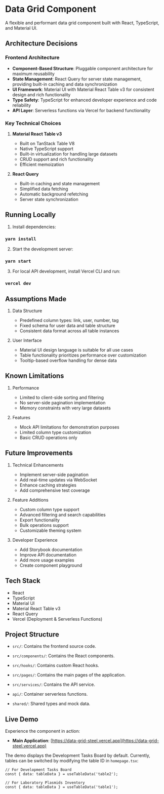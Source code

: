 # Data Grid Component

A flexible and performant data grid component built with React, TypeScript, and Material UI.

## Architecture Decisions

### Frontend Architecture

- **Component-Based Structure**: Pluggable component architecture for maximum reusability
- **State Management**: React Query for server state management, providing built-in caching and data synchronization
- **UI Framework**: Material UI with Material React Table v3 for consistent design and rich functionality
- **Type Safety**: TypeScript for enhanced developer experience and code reliability
- **API Layer**: Serverless functions via Vercel for backend functionality

### Key Technical Choices

1. **Material React Table v3**

   - Built on TanStack Table V8
   - Native TypeScript support
   - Built-in virtualization for handling large datasets
   - CRUD support and rich functionality
   - Efficient memoization

2. **React Query**
   - Built-in caching and state management
   - Simplified data fetching
   - Automatic background refetching
   - Server state synchronization

## Running Locally

1. Install dependencies:

### `yarn install`

2. Start the development server:

### `yarn start`

3. For local API development, install Vercel CLI and run:

### `vercel dev`

## Assumptions Made

1. Data Structure

   - Predefined column types: link, user, number, tag
   - Fixed schema for user data and table structure
   - Consistent data format across all table instances

2. User Interface
   - Material UI design language is suitable for all use cases
   - Table functionality prioritizes performance over customization
   - Tooltip-based overflow handling for dense data

## Known Limitations

1. Performance

   - Limited to client-side sorting and filtering
   - No server-side pagination implementation
   - Memory constraints with very large datasets

2. Features
   - Mock API limitations for demonstration purposes
   - Limited column type customization
   - Basic CRUD operations only

## Future Improvements

1. Technical Enhancements

   - Implement server-side pagination
   - Add real-time updates via WebSocket
   - Enhance caching strategies
   - Add comprehensive test coverage

2. Feature Additions

   - Custom column type support
   - Advanced filtering and search capabilities
   - Export functionality
   - Bulk operations support
   - Customizable theming system

3. Developer Experience
   - Add Storybook documentation
   - Improve API documentation
   - Add more usage examples
   - Create component playground

## Tech Stack

- React
- TypeScript
- Material UI
- Material React Table v3
- React Query
- Vercel (Deployment & Serverless Functions)

## Project Structure

- `src/`: Contains the frontend source code.
- `src/components/`: Contains the React components.
- `src/hooks/`: Contains custom React hooks.
- `src/pages/`: Contains the main pages of the application.
- `src/services/`: Contains the API service.

- `api/`: Container serverless functions.

- `shared/`: Shared types and mock data.

## Live Demo

Experience the component in action:

- **Main Application**: [https://data-grid-steel.vercel.app](https://data-grid-steel.vercel.app)

The demo displays the Development Tasks Board by default. Currently, tables can be switched by modifying the table ID in `homepage.tsx`:

```typescript:src/pages/homepage.tsx
// For Development Tasks Board
const { data: tableData } = useTableData('table2');

// For Laboratory Plasmids Inventory
const { data: tableData } = useTableData('table1');
```
